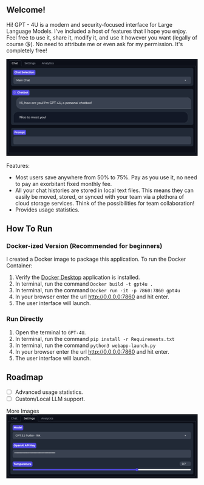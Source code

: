 ## Welcome!
Hi! GPT - 4U is a modern and security-focused interface for Large Language Models. I've included a host of features that I hope you enjoy. Feel free to use it, share it, modify it, and use it however you want (legally of course 😘). No need to attribute me or even ask for my permission. It's completely free! 

![Screenshot](./images/GPT4U-Screenshot.png)

Features:
- Most users save anywhere from 50% to 75%. Pay as you use it, no need to pay an exorbitant fixed monthly fee.
- All your chat histories are stored in local text files. This means they can easily be moved, stored, or synced with your team via a plethora of cloud storage services. Think of the possibilities for team collaboration!
- Provides usage statistics.
## How To Run
### Docker-ized Version (Recommended for beginners)
I created a Docker image to package this application. To run the Docker Container:
1. Verify the [Docker Desktop](https://www.docker.com/products/docker-desktop/) application is installed.
2. In terminal, run the command `Docker build -t gpt4u .`
3. In terminal, run the command `Docker run -it -p 7860:7860 gpt4u`
4. In your browser enter the url http://0.0.0.0:7860 and hit enter.
5. The user interface will launch.

### Run Directly
1. Open the terminal to `GPT-4U`.
2. In terminal, run the command `pip install -r Requirements.txt`
3. In terminal, run the command `python3 webapp-launch.py`
4. In your browser enter the url http://0.0.0.0:7860 and hit enter.
5. The user interface will launch.

## Roadmap
- [ ] Advanced usage statistics.
- [ ] Custom/Local LLM support.

More Images
![Screenshot](./images/GPT-4U-Settings-Screenshot.png)